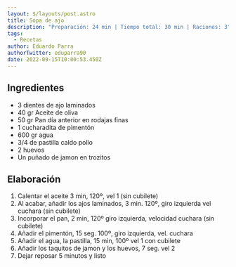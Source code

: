 ```yaml
---
layout: $/layouts/post.astro
title: Sopa de ajo
description: "Preparación: 24 min | Tiempo total: 30 min | Raciones: 3"
tags:
  - Recetas
author: Eduardo Parra
authorTwitter: eduparra90
date: 2022-09-15T10:00:53.450Z
---
```

## Ingredientes

* 3 dientes de ajo laminados
* 40 gr Aceite de oliva
* 50 gr Pan día anterior en rodajas finas
* 1 cucharadita de pimentón
* 600 gr agua
* 3/4 de pastilla caldo pollo
* 2 huevos
* Un puñado de jamon en trozitos

## Elaboración

1. Calentar el aceite 3 min, 120º, vel 1 (sin cubilete)
2. Al acabar, añadir los ajos laminados, 3 min. 120º, giro izquierda vel cuchara (sin cubilete)
3. Incorporar el pan, 2 min, 120º giro izquierda, velocidad cuchara (sin cubilete)
4. Añadir el pimentón, 15 seg. 100º,  giro izquierda, vel. cuchara
5. Añadir el agua, la pastilla, 15 min, 100º vel 1 con cubilete
6. Añadir los taquitos de jamon y los huevos, 7 seg. vel 2
7. Dejar reposar 5 minutos y listo